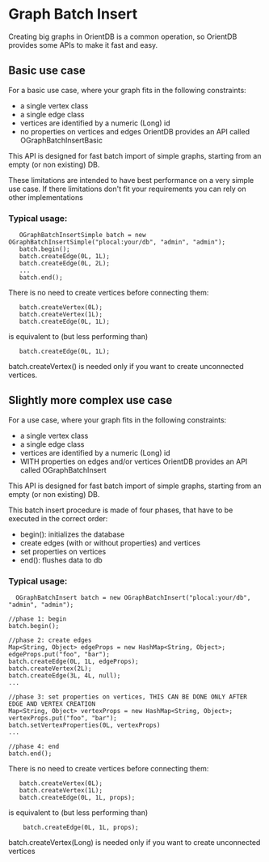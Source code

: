 # Graph Batch Insert

Creating big graphs in OrientDB is a common operation, so OrientDB provides some APIs to make it fast and easy.


## Basic use case

For a basic use case, where your graph fits in the following constraints:
- a single vertex class
- a single edge class
- vertices are identified by a numeric (Long) id
- no properties on vertices and edges
OrientDB provides an API called OGraphBatchInsertBasic


This API is designed for fast batch import of simple graphs, starting from an empty (or non existing) DB. 

These limitations are intended to have best performance on a very simple use case. If there limitations don't fit your
requirements you can rely on other implementations 

### Typical usage: 

```
   OGraphBatchInsertSimple batch = new OGraphBatchInsertSimple("plocal:your/db", "admin", "admin");
   batch.begin();
   batch.createEdge(0L, 1L);
   batch.createEdge(0L, 2L);
   ...
   batch.end();
 ```

There is no need to create vertices before connecting them: 

```
   batch.createVertex(0L);
   batch.createVertex(1L);
   batch.createEdge(0L, 1L);
 ```

is equivalent to (but less performing than)


```
   batch.createEdge(0L, 1L);
```

batch.createVertex() is needed only if you want to create unconnected vertices.


## Slightly more complex use case

For a use case, where your graph fits in the following constraints:
- a single vertex class
- a single edge class
- vertices are identified by a numeric (Long) id
- WITH properties on edges and/or vertices
OrientDB provides an API called OGraphBatchInsert


This API is designed for fast batch import of simple graphs, starting from an empty (or non existing) DB. 

This batch insert procedure is made of four phases, that have to be executed in the correct order:
 
 - begin(): initializes the database
 - create edges (with or without properties) and vertices
 - set properties on vertices
 - end(): flushes data to db
 
 ### Typical usage: 

 ```
   OGraphBatchInsert batch = new OGraphBatchInsert("plocal:your/db", "admin", "admin");
 
//phase 1: begin
batch.begin();
  
//phase 2: create edges
Map<String, Object> edgeProps = new HashMap<String, Object>;
edgeProps.put("foo", "bar");
batch.createEdge(0L, 1L, edgeProps);
batch.createVertex(2L);
batch.createEdge(3L, 4L, null);
...
  
//phase 3: set properties on vertices, THIS CAN BE DONE ONLY AFTER EDGE AND VERTEX CREATION
Map<String, Object> vertexProps = new HashMap<String, Object>;
 vertexProps.put("foo", "bar");
batch.setVertexProperties(0L, vertexProps)
...
  
//phase 4: end
batch.end();
```
 
  There is no need to create vertices before connecting them:
  
 ```
    batch.createVertex(0L);
    batch.createVertex(1L);
    batch.createEdge(0L, 1L, props);
 ```
 
  is equivalent to (but less performing than)
  
```
    batch.createEdge(0L, 1L, props);
```

 batch.createVertex(Long) is needed only if you want to create unconnected vertices







